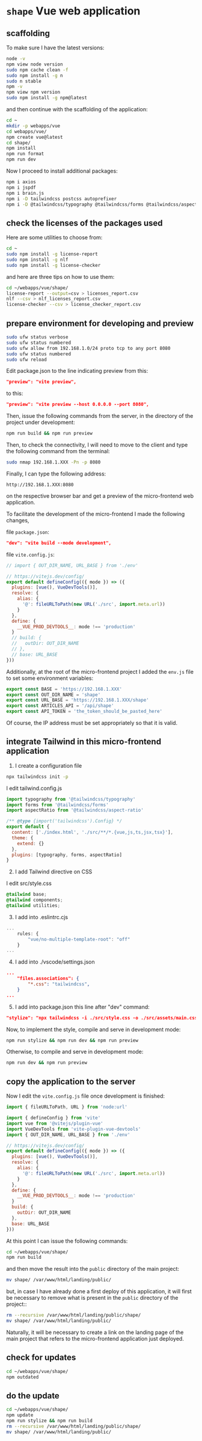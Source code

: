 # `shape` Vue web application

## scaffolding

To make sure I have the latest versions:

```bash
node -v
npm view node version
sudo npm cache clean -f
sudo npm install -g n
sudo n stable
npm -v
npm view npm version
sudo npm install -g npm@latest
```

and then continue with the scaffolding of the application:

```sh
cd ~
mkdir -p webapps/vue
cd webapps/vue/
npm create vue@latest
cd shape/
npm install
npm run format
npm run dev
```

Now I proceed to install additional packages:

```sh
npm i axios
npm i jspdf
npm i brain.js
npm i -D tailwindcss postcss autoprefixer
npm i -D @tailwindcss/typography @tailwindcss/forms @tailwindcss/aspect-ratio
```

## check the licenses of the packages used

Here are some utilities to choose from:

```sh
cd ~
sudo npm install -g license-report
sudo npm install -g nlf
sudo npm install -g license-checker
```

and here are three tips on how to use them:

```sh
cd ~/webapps/vue/shape/
license-report --output=csv > licenses_report.csv
nlf --csv > nlf_licenses_report.csv
license-checker --csv > license_checker_report.csv
```

## prepare environment for developing and preview

```sh
sudo ufw status verbose
sudo ufw status numbered
sudo ufw allow from 192.168.1.0/24 proto tcp to any port 8080
sudo ufw status numbered
sudo ufw reload
```

Edit package.json to the line indicating preview from this:

```json
"preview": "vite preview",
```

to this:

```json
"preview": "vite preview --host 0.0.0.0 --port 8080",
```

Then, issue the following commands from the server, in the directory of the project under development:

```sh
npm run build && npm run preview
```

Then, to check the connectivity, I will need to move to the client and type the following command from the terminal:

```sh
sudo nmap 192.168.1.XXX -Pn -p 8080
```

Finally, I can type the following address:

```text
http://192.168.1.XXX:8080
```

on the respective browser bar and get a preview of the micro-frontend web application.

To facilitate the development of the micro-frontend I made the following changes,

file `package.json`:

```json
"dev": "vite build --mode development",
```

file `vite.config.js`:

```js
// import { OUT_DIR_NAME, URL_BASE } from './env'

// https://vitejs.dev/config/
export default defineConfig(({ mode }) => ({
  plugins: [vue(), VueDevTools()],
  resolve: {
    alias: {
      '@': fileURLToPath(new URL('./src', import.meta.url))
    }
  },
  define: {
    __VUE_PROD_DEVTOOLS__: mode !== 'production'
  }
  // build: {
  //   outDir: OUT_DIR_NAME
  // },
  // base: URL_BASE
}))
```

Additionally, at the root of the micro-frontend project I added the `env.js` file to set some environment variables:

```js
export const BASE = 'https://192.168.1.XXX'
export const OUT_DIR_NAME = 'shape'
export const URL_BASE = 'https://192.168.1.XXX/shape'
export const ARTICLES_API = '/api/shape'
export const API_TOKEN = 'the_token_should_be_pasted_here'
```

Of course, the IP address must be set appropriately so that it is valid.

## integrate Tailwind in this micro-frontend application

1. I create a configuration file

```sh
npx tailwindcss init -p
```

I edit tailwind.config.js

```js
import typography from '@tailwindcss/typography'
import forms from '@tailwindcss/forms'
import aspectRatio from '@tailwindcss/aspect-ratio'

/** @type {import('tailwindcss').Config} */
export default {
  content: ['./index.html', './src/**/*.{vue,js,ts,jsx,tsx}'],
  theme: {
    extend: {}
  },
  plugins: [typography, forms, aspectRatio]
}
```

2. I add Tailwind directive on CSS

I edit src/style.css

```css
@tailwind base;
@tailwind components;
@tailwind utilities;
```

3. I add into .eslintrc.cjs

```js
...
    rules: {
        "vue/no-multiple-template-root": "off"
    }
...
```

4. I add into ./vscode/settings.json

```json
...
    "files.associations": {
        "*.css": "tailwindcss",
    }
...
```

5. I add into package.json this line after "dev" command:

```json
"stylize": "npx tailwindcss -i ./src/style.css -o ./src/assets/main.css",
```

Now, to implement the style, compile and serve in development mode:

```sh
npm run stylize && npm run dev && npm run preview
```

Otherwise, to compile and serve in development mode:

```sh
npm run dev && npm run preview
```

## copy the application to the server

Now I edit the `vite.config.js` file once development is finished:

```js
import { fileURLToPath, URL } from 'node:url'

import { defineConfig } from 'vite'
import vue from '@vitejs/plugin-vue'
import VueDevTools from 'vite-plugin-vue-devtools'
import { OUT_DIR_NAME, URL_BASE } from './env'

// https://vitejs.dev/config/
export default defineConfig(({ mode }) => ({
  plugins: [vue(), VueDevTools()],
  resolve: {
    alias: {
      '@': fileURLToPath(new URL('./src', import.meta.url))
    }
  },
  define: {
    __VUE_PROD_DEVTOOLS__: mode !== 'production'
  }
  build: {
    outDir: OUT_DIR_NAME
  },
  base: URL_BASE
}))
```

At this point I can issue the following commands:

```sh
cd ~/webapps/vue/shape/
npm run build
```

and then move the result into the `public` directory of the main project:

```sh
mv shape/ /var/www/html/landing/public/
```

but, in case I have already done a first deploy of this application, it will first be necessary to remove what is present in the `public` directory of the project::

```sh
rm --recursive /var/www/html/landing/public/shape/
mv shape/ /var/www/html/landing/public/
```

Naturally, it will be necessary to create a link on the landing page of the main project that refers to the micro-frontend application just deployed.

## check for updates

```sh
cd ~/webapps/vue/shape/
npm outdated
```

## do the update

```sh
cd ~/webapps/vue/shape/
npm update
npm run stylize && npm run build
rm --recursive /var/www/html/landing/public/shape/
mv shape/ /var/www/html/landing/public/
```
